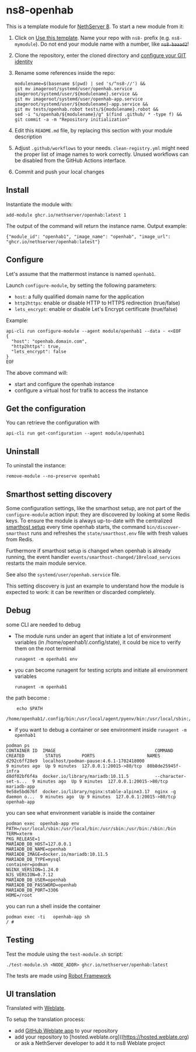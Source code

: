 # ns8-openhab

This is a template module for [NethServer 8](https://github.com/NethServer/ns8-core).
To start a new module from it:

1. Click on [Use this template](https://github.com/NethServer/ns8-openhab/generate).
   Name your repo with `ns8-` prefix (e.g. `ns8-mymodule`). 
   Do not end your module name with a number, like ~~`ns8-baaad2`~~!

1. Clone the repository, enter the cloned directory and
   [configure your GIT identity](https://git-scm.com/book/en/v2/Getting-Started-First-Time-Git-Setup#_your_identity)

1. Rename some references inside the repo:
   ```
   modulename=$(basename $(pwd) | sed 's/^ns8-//') &&
   git mv imageroot/systemd/user/openhab.service imageroot/systemd/user/${modulename}.service &&
   git mv imageroot/systemd/user/openhab-app.service imageroot/systemd/user/${modulename}-app.service && 
   git mv tests/openhab.robot tests/${modulename}.robot &&
   sed -i "s/openhab/${modulename}/g" $(find .github/ * -type f) &&
   git commit -a -m "Repository initialization"
   ```

1. Edit this `README.md` file, by replacing this section with your module
   description

1. Adjust `.github/workflows` to your needs. `clean-registry.yml` might
   need the proper list of image names to work correctly. Unused workflows
   can be disabled from the GitHub Actions interface.

1. Commit and push your local changes

## Install

Instantiate the module with:

    add-module ghcr.io/nethserver/openhab:latest 1

The output of the command will return the instance name.
Output example:

    {"module_id": "openhab1", "image_name": "openhab", "image_url": "ghcr.io/nethserver/openhab:latest"}

## Configure

Let's assume that the mattermost instance is named `openhab1`.

Launch `configure-module`, by setting the following parameters:
- `host`: a fully qualified domain name for the application
- `http2https`: enable or disable HTTP to HTTPS redirection (true/false)
- `lets_encrypt`: enable or disable Let's Encrypt certificate (true/false)


Example:

```
api-cli run configure-module --agent module/openhab1 --data - <<EOF
{
  "host": "openhab.domain.com",
  "http2https": true,
  "lets_encrypt": false
}
EOF
```

The above command will:
- start and configure the openhab instance
- configure a virtual host for trafik to access the instance

## Get the configuration
You can retrieve the configuration with

```
api-cli run get-configuration --agent module/openhab1
```

## Uninstall

To uninstall the instance:

    remove-module --no-preserve openhab1

## Smarthost setting discovery

Some configuration settings, like the smarthost setup, are not part of the
`configure-module` action input: they are discovered by looking at some
Redis keys.  To ensure the module is always up-to-date with the
centralized [smarthost
setup](https://nethserver.github.io/ns8-core/core/smarthost/) every time
openhab starts, the command `bin/discover-smarthost` runs and refreshes
the `state/smarthost.env` file with fresh values from Redis.

Furthermore if smarthost setup is changed when openhab is already
running, the event handler `events/smarthost-changed/10reload_services`
restarts the main module service.

See also the `systemd/user/openhab.service` file.

This setting discovery is just an example to understand how the module is
expected to work: it can be rewritten or discarded completely.

## Debug

some CLI are needed to debug

- The module runs under an agent that initiate a lot of environment variables (in /home/openhab1/.config/state), it could be nice to verify them
on the root terminal

    `runagent -m openhab1 env`

- you can become runagent for testing scripts and initiate all environment variables
  
    `runagent -m openhab1`

 the path become : 
```
    echo $PATH
    /home/openhab1/.config/bin:/usr/local/agent/pyenv/bin:/usr/local/sbin:/usr/local/bin:/usr/sbin:/usr/bin:/usr/
```

- if you want to debug a container or see environment inside
 `runagent -m openhab1`
 ```
podman ps
CONTAINER ID  IMAGE                                      COMMAND               CREATED        STATUS        PORTS                    NAMES
d292c6ff28e9  localhost/podman-pause:4.6.1-1702418000                          9 minutes ago  Up 9 minutes  127.0.0.1:20015->80/tcp  80b8de25945f-infra
d8df02bf6f4a  docker.io/library/mariadb:10.11.5          --character-set-s...  9 minutes ago  Up 9 minutes  127.0.0.1:20015->80/tcp  mariadb-app
9e58e5bd676f  docker.io/library/nginx:stable-alpine3.17  nginx -g daemon o...  9 minutes ago  Up 9 minutes  127.0.0.1:20015->80/tcp  openhab-app
```

you can see what environment variable is inside the container
```
podman exec  openhab-app env
PATH=/usr/local/sbin:/usr/local/bin:/usr/sbin:/usr/bin:/sbin:/bin
TERM=xterm
PKG_RELEASE=1
MARIADB_DB_HOST=127.0.0.1
MARIADB_DB_NAME=openhab
MARIADB_IMAGE=docker.io/mariadb:10.11.5
MARIADB_DB_TYPE=mysql
container=podman
NGINX_VERSION=1.24.0
NJS_VERSION=0.7.12
MARIADB_DB_USER=openhab
MARIADB_DB_PASSWORD=openhab
MARIADB_DB_PORT=3306
HOME=/root
```

you can run a shell inside the container

```
podman exec -ti   openhab-app sh
/ # 
```
## Testing

Test the module using the `test-module.sh` script:


    ./test-module.sh <NODE_ADDR> ghcr.io/nethserver/openhab:latest

The tests are made using [Robot Framework](https://robotframework.org/)

## UI translation

Translated with [Weblate](https://hosted.weblate.org/projects/ns8/).

To setup the translation process:

- add [GitHub Weblate app](https://docs.weblate.org/en/latest/admin/continuous.html#github-setup) to your repository
- add your repository to [hosted.weblate.org]((https://hosted.weblate.org) or ask a NethServer developer to add it to ns8 Weblate project
